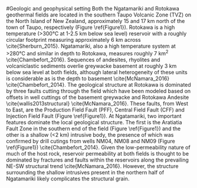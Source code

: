 #Geologic and geophysical setting
Both the Ngatamariki and Rotokawa geothermal fields are located in the southern Taupo Volcanic Zone (TVZ) on the North Island of New Zealand, approximately 15 and 17 km north of the town of Taupo, respectively (Figure \ref{Figure1}). Rotokawa is a high temperature (>300°C at 1-2.5 km below sea level) reservoir with a roughly circular footprint measuring approximately 6 km across \cite{Sherburn_2015}. Ngatamariki, also a high temperature system at >280°C and similar in depth to Rotokawa, measures roughly 7 km<sup>2</sup> \cite{Chambefort_2016}. Sequences of andesites, rhyolites and volcaniclastic sediments overlie greywacke basement at roughly 3 km below sea level at both fields, although lateral heterogeneity of these units is considerable as is the depth to basement \cite{McNamara_2016} \cite{Chambefort_2014}. The geological structure at Rotokawa is dominated by three faults cutting through the field which have been modeled based on offsets in well cuttings of the basement greywacke and Rotokawa Andesite \cite{wallis2013structural} \cite{McNamara_2016}. These faults, from West to East, are the Production Field Fault (PFF), Central Field Fault (CFF) and Injection Field Fault (Figure \ref{Figure1}). At Ngatamariki, two important features dominate the local geological structure. The first is the Aratiatia Fault Zone in the southern end of the field (Figure \ref{Figure1}) and the other is a shallow (<2 km) intrusive body, the presence of which was confirmed by drill cutings from wells NM04, NM08 and NM09 (Figure \ref{Figure1}) \cite{Chambefort_2014}. Given the low-permeability nature of much of the host rock, reservoir permeability at both fields is thought to be dominated by fractures and faults within the reservoirs along the prevailing NE-SW structural trend \cite{McNamara_2016}. However, the structure surrounding the shallow intrusives present in the northern half of Ngatamariki likely complicates the structural grain.